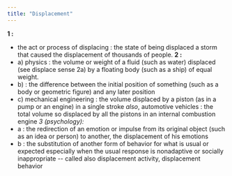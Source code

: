 ```yaml
---
title: "Displacement"
---
```


**1 :**
- the act or process of displacing : the state of being displaced a storm that caused the displacement of thousands of people.
**2 :**
- a) physics : the volume or weight of a fluid (such as water) displaced (see displace sense 2a) by a floating body (such as a ship) of equal weight.
- b) : the difference between the initial position of something (such as a body or geometric figure) and any later position
- c) mechanical engineering : the volume displaced by a piston (as in a pump or an engine) in a single stroke
  *also*, automotive vehicles : the total volume so displaced by all the pistons in an internal combustion engine
*3 (psychology):*
- a : the redirection of an emotion or impulse from its original object (such as an idea or person) to another, the displacement of his emotions
- b : the substitution of another form of behavior for what is usual or expected especially when the usual response is nonadaptive or socially inappropriate
-- called also displacement activity, displacement behavior
